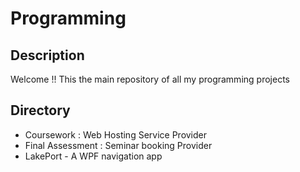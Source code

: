 # Programming


## Description
Welcome !! This the main repository of all my programming projects

## Directory

 * Coursework : Web Hosting Service Provider
 * Final Assessment : Seminar booking Provider
 * LakePort - A WPF navigation app
 


